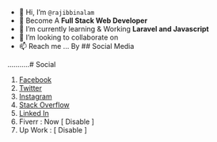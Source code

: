 - 👋 Hi, I’m `@rajibbinalam`
- 👀 Become A __Full Stack Web Developer__
- 🌱 I’m currently learning & Working __Laravel and Javascript__
- 💞️ I’m looking to collaborate on 
- 📫 Reach me ... By ## Social Media


...........# Social
1. [Facebook](https://www.facebook.com/imrba)
2. [Twitter](https://twitter.com/rajibbinalam)
3. [Instagram](https://www.instagram.com/rajibbinalam)
4. [Stack Overflow](https://stackoverflow.com/users/11970472/rajib-bin-alam)
5. [Linked In](https://www.linkedin.com/in/rajibbinalam)
6. Fiverr : Now [ Disable ]
7. Up Work : [ Disable ]
<!---
rajibbinalam/rajibbinalam is a ✨ special ✨ repository because its `README.md` (this file) appears on your GitHub profile.
You can click the Preview link to take a look at your changes.
--->
